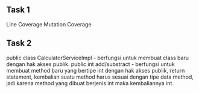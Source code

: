 ## Task 1
Line Coverage
Mutation Coverage


## Task 2
public class CalculatorServiceImpl - berfungsi untuk membuat class baru dengan hak akses publik.
public int add/substract - berfungsi untuk membuat method baru yang bertipe int dengan hak akses publik, 
return statement, kembalian suatu method harus sesuai dengan tipe data method, jadi karena method yang dibuat berjenis int maka kembaliannya int.
